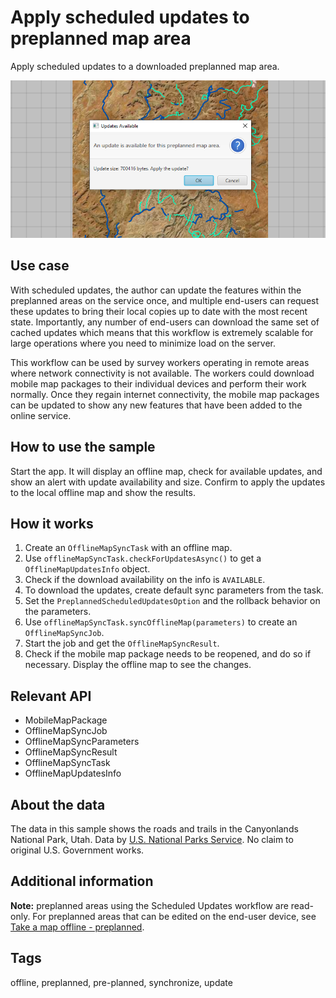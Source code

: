 # Apply scheduled updates to preplanned map area

Apply scheduled updates to a downloaded preplanned map area.

![Apply Scheduled Updates to Preplanned Map Area Sample](ApplyScheduledUpdatesToPreplannedMapArea.png)

## Use case

With scheduled updates, the author can update the features within the preplanned areas on the service once, and multiple end-users can request these updates to bring their local copies up to date with the most recent state. Importantly, any number of end-users can download the same set of cached updates which means that this workflow is extremely scalable for large operations where you need to minimize load on the server.

This workflow can be used by survey workers operating in remote areas where network connectivity is not available. The workers could download mobile map packages to their individual devices and perform their work normally. Once they regain internet connectivity, the mobile map packages can be updated to show any new features that have been added to the online service.

## How to use the sample

Start the app. It will display an offline map, check for available updates, and show an alert with update availability and size. Confirm to apply the updates to the local offline map and show the results.

## How it works

1. Create an `OfflineMapSyncTask` with an offline map.
2. Use `offlineMapSyncTask.checkForUpdatesAsync()` to get a `OfflineMapUpdatesInfo` object.
3. Check if the download availability on the info is `AVAILABLE`.
4. To download the updates, create default sync parameters from the task.
5. Set the `PreplannedScheduledUpdatesOption` and the rollback behavior on the parameters.
6. Use `offlineMapSyncTask.syncOfflineMap(parameters)` to create an `OfflineMapSyncJob`.
7. Start the job and get the `OfflineMapSyncResult`.
8. Check if the mobile map package needs to be reopened, and do so if necessary. Display the offline map to see the
 changes.

## Relevant API

* MobileMapPackage
* OfflineMapSyncJob
* OfflineMapSyncParameters
* OfflineMapSyncResult
* OfflineMapSyncTask
* OfflineMapUpdatesInfo

## About the data

The data in this sample shows the roads and trails in the Canyonlands National Park, Utah. Data by [U.S. National Parks Service](https://public-nps.opendata.arcgis.com/). No claim to original U.S. Government works.

## Additional information

**Note:** preplanned areas using the Scheduled Updates workflow are read-only. For preplanned areas that can be edited on the end-user device, see [Take a map offline - preplanned](https://developers.arcgis.com/java/latest/guide/take-map-offline-preplanned.htm).

## Tags

offline, preplanned, pre-planned, synchronize, update
